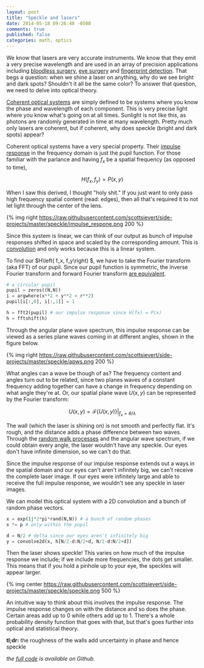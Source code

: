 ```yaml
---
layout: post
title: "Speckle and lasers"
date: 2014-05-18 09:26:40 -0500
comments: true
published: false
categories: math, optics
---
```


We know that lasers are very accurate instruments. We know that they emit a
very precise wavelength and are used in an array of precision applications
including [bloodless surgery][blood], [eye surgery][eye] and 
[fingerprint detection][finger]. That begs a question: 
when we shine a laser on anything,
why do we see bright and dark spots? Shouldn't it all be the same color?  To
answer that question, we need to delve into optical theory.

<!--Impulse response-->
[Coherent optical systems][coherence] are simply defined to be systems where you know the
phase and wavelength of each component. This is very precise light where you
know what's going on at all times. Sunlight is not like this, as photons are
randomly generated in time at many wavelength. 
Pretty much only lasers are coherent, but if coherent, why does speckle (bright
and dark spots) appear?


Coherent optical systems have a very special property. Their 
[impulse response][ir]
in the frequency domain is just the pupil function.  For those familiar with
the parlance and having $f_x$ be a spatial frequency (as opposed to time),

$$H\left( f_x, f_y\right) = P(x, y) $$

When I saw this derived, I thought "holy shit." If you just want to only pass high
frequency spatial content (read: edges), then all that's required it to not let
light through the center of the lens.

{% img right https://raw.githubusercontent.com/scottsievert/side-projects/master/speckle/impulse_respone.png 200 %}

Since this system is linear, we can think of our output as bunch of impulse
responses shifted in space and scaled by the corresponding amount. This is
[convolution][conv] and only works because this is a linear system.

To find our $H\left( f_x, f_y\right) $, we have to take the Fourier transform (aka FFT) of
our pupil. Since our pupil function is symmetric, the inverse Fourier transform
and forward Fourier transform [are equivalent][fft].

```python
# a circular pupil
pupil = zeros((N,N))
i = argwhere(x**2 + y**2 < r**2)
pupil[i[:,0], i[:,1]] = 1

h = fft2(pupil) # our impulse response since H(fx) = P(x)
h = fftshift(h)
```

<!--plane wave spectrum-->
Through the angular plane wave spectrum, this impulse response can be viewed as
a series plane waves coming in at different angles, shown in the figure below.

{% img right https://raw.githubusercontent.com/scottsievert/side-projects/master/speckle/apws.png 200 %}

What angles can a wave be though of as? The frequency content and angles turn
out to be related, since two planes waves of a constant frequency adding
together can have a change in frequency depending on what angle they're at. Or,
our spatial plane wave $U(x,y)$ can be represented by the Fourier transform:

$$U(x, y) = \mathcal{F}\left\{ U(x,y) \right\}\rvert_{f_x = \theta/\lambda}$$

The wall (which the laser is shining on) is not smooth and perfectly flat. It's
rough, and the distance adds a phase difference between two waves. Through the
[random walk processes][rand] and the angular wave spectrum, if we could
obtain every angle, the laser wouldn't have any speckle. Our eyes don't have
infinite dimension, so we can't do that.

Since the impulse response of our impulse response extends out a ways in the
spatial domain and our eyes can't aren't infinitely big, we can't receive the
complete laser image. If our eyes were infinitely large and able to receive the
full impulse response, we wouldn't see any speckle in laser images.

We can model this optical system with a 2D convolution and a bunch of random
phase vectors.

```python
x = exp(1j*2*pi*rand(N,N)) # a bunch of random phases
x *= p # only within the pupil

d = N/2 # delta since our eyes aren't infinitely big
y = convolve2d(x, h[N/2-d:N/2+d, N/2-d:N/2+d])
```

Then the laser shows speckle! This varies on how much of the impulse response
we include; if we include more frequencies, the dots get smaller. This means
that if you hold a pinhole up to your eye, the speckles will appear larger.

{% img center https://raw.githubusercontent.com/scottsievert/side-projects/master/speckle/speckle.png 500 %}

An intuitive way to think about this involves the impulse response. The impulse
response changes on with the distance and so does the phase. Certain areas add
up to 0 while others add up to 1. There's a whole probability density function
that goes with that, but that's goes further into optical and statistical
theory.

**tl;dr:** the roughness of the walls add uncertainty in phase and hence speckle

*the [full code][code] is available on Github.*

[code]:https://github.com/scottsievert/side-projects/tree/master/speckle
[coherence]:https://en.wikipedia.org/wiki/Coherence_(physics)
[finger]:https://en.wikipedia.org/wiki/Fingerprint
[eye]:https://en.wikipedia.org/wiki/Laser_eye_surgery_(disambiguation)
[blood]:https://en.wikipedia.org/wiki/Bloodless_surgery
[rand]:https://en.wikipedia.org/wiki/Random_walk
[fft]:https://en.wikipedia.org/wiki/Fourier_transform#Invertibility_and_periodicity
[conv]:https://en.wikipedia.org/wiki/Convolution
[ir]:https://en.wikipedia.org/wiki/Impulse_response
